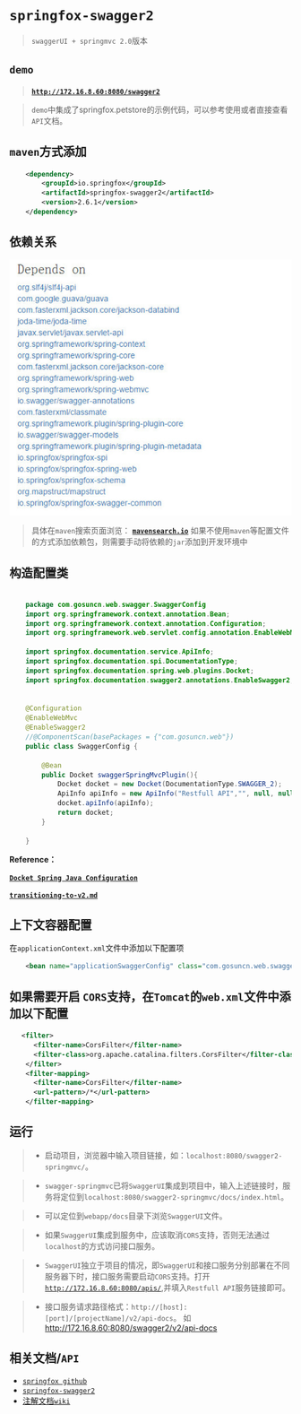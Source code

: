# **`springfox-swagger2`**
> `swaggerUI + springmvc 2.0`版本

## `demo`

>[**`http://172.16.8.60:8080/swagger2`**](http://172.16.8.60:8080/swagger2)

> `demo`中集成了springfox.petstore的示例代码，可以参考使用或者直接查看`API`文档。

## `maven`方式添加
```xml
    <dependency>
    	<groupId>io.springfox</groupId>
    	<artifactId>springfox-swagger2</artifactId>
    	<version>2.6.1</version>
    </dependency>
```
## 依赖关系
![dependency](screenshots/jar-dependency.jpg)
> 具体在`maven`搜索页面浏览： **[`mavensearch.io`](http://mavensearch.io/repo/io.springfox/springfox-swagger2/2.6.1)**
> 如果不使用`maven`等配置文件的方式添加依赖包，则需要手动将依赖的`jar`添加到开发环境中

## 构造配置类
```java
    
    package com.gosuncn.web.swagger.SwaggerConfig
    import org.springframework.context.annotation.Bean;
    import org.springframework.context.annotation.Configuration;
    import org.springframework.web.servlet.config.annotation.EnableWebMvc;
    
    import springfox.documentation.service.ApiInfo;
    import springfox.documentation.spi.DocumentationType;
    import springfox.documentation.spring.web.plugins.Docket;
    import springfox.documentation.swagger2.annotations.EnableSwagger2;
    
    
    @Configuration
    @EnableWebMvc
    @EnableSwagger2
    //@ComponentScan(basePackages = {"com.gosuncn.web"})
    public class SwaggerConfig {
    
    	@Bean
    	public Docket swaggerSpringMvcPlugin(){
    		Docket docket = new Docket(DocumentationType.SWAGGER_2);
    		ApiInfo apiInfo = new ApiInfo("Restfull API","", null, null, null, null, null);
    		docket.apiInfo(apiInfo);
    		return docket;
    	}
    
    }
```

**Reference：**

<i class="icon-link"></i> **[`Docket Spring Java Configuration`](http://springfox.github.io/springfox/docs/current/#docket-spring-java-configuration)**

<i class="icon-link"></i> **[`transitioning-to-v2.md`](https://github.com/springfox/springfox/blob/master/docs/transitioning-to-v2.md)**


## 上下文容器配置

在`applicationContext.xml`文件中添加以下配置项
```xml
    <bean name="applicationSwaggerConfig" class="com.gosuncn.web.swagger.SwaggerConfig" />
```    
## 如果需要开启 `CORS`支持，在`Tomcat`的`web.xml`文件中添加以下配置  
```xml
   <filter>
	  <filter-name>CorsFilter</filter-name>
	  <filter-class>org.apache.catalina.filters.CorsFilter</filter-class>
	</filter>
	<filter-mapping>
	  <filter-name>CorsFilter</filter-name>
	  <url-pattern>/*</url-pattern>
	</filter-mapping>
```

## 运行
> - 启动项目，浏览器中输入项目链接，如：`localhost:8080/swagger2-springmvc/`。

> - `swagger-springmvc`已将`SwaggerUI`集成到项目中，输入上述链接时，服务将定位到`localhost:8080/swagger2-springmvc/docs/index.html`。

> - 可以定位到`webapp/docs`目录下浏览`SwaggerUI`文件。

> - 如果`SwaggerUI`集成到服务中，应该取消`CORS`支持，否则无法通过`localhost`的方式访问接口服务。

> - `SwaggerUI`独立于项目的情况，即`SwaggerUI`和接口服务分别部署在不同服务器下时，接口服务需要启动`CORS`支持。打开[`http://172.16.8.60:8080/apis/`](http://172.16.8.60:8080/apis/),并填入`Restfull API`服务链接即可。

> - 接口服务请求路径格式：`http://[host]:[port]/[projectName]/v2/api-docs`。 如 http://172.16.8.60:8080/swagger2/v2/api-docs

## 相关文档/`API`
 - [`springfox github`](https://github.com/springfox/springfox)
 - [`springfox-swagger2`](https://github.com/springfox/springfox/tree/master/springfox-swagger2/src/main/java/springfox/documentation/swagger2)
 - [注解文档`wiki`](https://github.com/swagger-api/swagger-core/wiki/Annotations-1.5.X)
